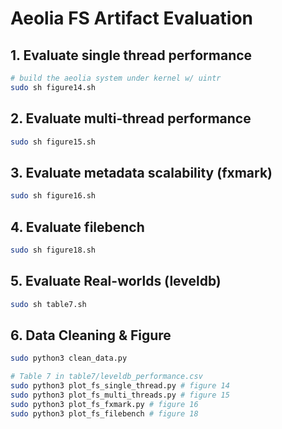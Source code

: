 # Aeolia FS Artifact Evaluation

## 1. Evaluate single thread performance

```sh
# build the aeolia system under kernel w/ uintr
sudo sh figure14.sh

```

## 2. Evaluate multi-thread performance

```sh
sudo sh figure15.sh
```

## 3. Evaluate metadata scalability (fxmark)

```sh
sudo sh figure16.sh

```

## 4. Evaluate filebench

```sh
sudo sh figure18.sh
```

## 5. Evaluate Real-worlds (leveldb)

```sh
sudo sh table7.sh
```

## 6. Data Cleaning & Figure

```sh
sudo python3 clean_data.py

# Table 7 in table7/leveldb_performance.csv
sudo python3 plot_fs_single_thread.py # figure 14
sudo python3 plot_fs_multi_threads.py # figure 15
sudo python3 plot_fs_fxmark.py # figure 16
sudo python3 plot_fs_filebench # figure 18
```